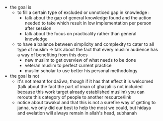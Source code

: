 
- the goal is 
	- to fill a certain type of excluded or unnoticed gap in knowledge :
		- talk about the gap of general knowledge found and the action needed to take which result in low implementation per person after session
		- talk about the focus on practicality rather than general knowledge
	- to have a balance between simplicity and complexity to cater to all type of muslim → talk about the fact that every muslim audience has a way of benefiting from this docs
		- new muslim to get overview of what needs to be done
		- veteran muslim to perfect current practice
		- muslim scholar to use better his personal methodology
- the goal is not
	- it's not meant for da3wa, though if it has that effect it is welcomed (talk about the fact the part of iman of ghazali is not included because this work target already established muslim) you can reroute this category of people to another resource/link
	- notice about tawakul and that this is not a surefire way of getting to janna, we only did our best to help the most we could, but hidaya and evelation will always remain in allah's head, subhanah